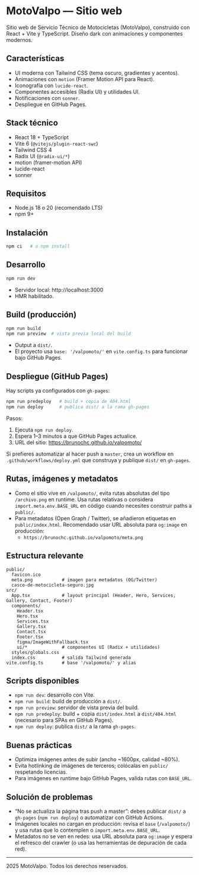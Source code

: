 # MotoValpo — Sitio web

Sitio web de Servicio Técnico de Motocicletas (MotoValpo), construido con React + Vite y TypeScript. Diseño dark con animaciones y componentes modernos.

## Características
- UI moderna con Tailwind CSS (tema oscuro, gradientes y acentos).
- Animaciones con `motion` (Framer Motion API para React).
- Iconografía con `lucide-react`.
- Componentes accesibles (Radix UI) y utilidades UI.
- Notificaciones con `sonner`.
- Despliegue en GitHub Pages.

## Stack técnico
- React 18 + TypeScript
- Vite 6 (`@vitejs/plugin-react-swc`)
- Tailwind CSS 4
- Radix UI (`@radix-ui/*`)
- motion (framer-motion API)
- lucide-react
- sonner

## Requisitos
- Node.js 18 o 20 (recomendado LTS)
- npm 9+

## Instalación
```bash
npm ci   # o npm install
```

## Desarrollo
```bash
npm run dev
```
- Servidor local: http://localhost:3000
- HMR habilitado.

## Build (producción)
```bash
npm run build
npm run preview  # vista previa local del build
```
- Output a `dist/`.
- El proyecto usa `base: '/valpomoto/'` en `vite.config.ts` para funcionar bajo GitHub Pages.

## Despliegue (GitHub Pages)
Hay scripts ya configurados con `gh-pages`:
```bash
npm run predeploy   # build + copia de 404.html
npm run deploy      # publica dist/ a la rama gh-pages
```
Pasos:
1) Ejecuta `npm run deploy`.
2) Espera 1–3 minutos a que GitHub Pages actualice.
3) URL del sitio: https://brunochc.github.io/valpomoto/

Si prefieres automatizar al hacer push a `master`, crea un workflow en `.github/workflows/deploy.yml` que construya y publique `dist/` en `gh-pages`.

## Rutas, imágenes y metadatos
- Como el sitio vive en `/valpomoto/`, evita rutas absolutas del tipo `/archivo.png` en runtime. Usa rutas relativas o considera `import.meta.env.BASE_URL` en código cuando necesites construir paths a `public/`.
- Para metadatos (Open Graph / Twitter), se añadieron etiquetas en `public/index.html`. Recomendado usar URL absoluta para `og:image` en producción:
  - `https://brunochc.github.io/valpomoto/meta.png`

## Estructura relevante
```
public/
  favicon.ico
  meta.png           # imagen para metadatos (OG/Twitter)
  casco-de-motocicleta-seguro.jpg
src/
  App.tsx            # layout principal (Header, Hero, Services, Gallery, Contact, Footer)
  components/
    Header.tsx
    Hero.tsx
    Services.tsx
    Gallery.tsx
    Contact.tsx
    Footer.tsx
    figma/ImageWithFallback.tsx
    ui/*             # componentes UI (Radix + utilidades)
  styles/globals.css
  index.css          # salida Tailwind generada
vite.config.ts       # base '/valpomoto/' y alias
```

## Scripts disponibles
- `npm run dev`: desarrollo con Vite.
- `npm run build`: build de producción a `dist/`.
- `npm run preview`: servidor de vista previa del build.
- `npm run predeploy`: build + copia `dist/index.html` a `dist/404.html` (necesario para SPAs en GitHub Pages).
- `npm run deploy`: publica `dist/` a la rama `gh-pages`.

## Buenas prácticas
- Optimiza imágenes antes de subir (ancho ~1600px, calidad ~80%).
- Evita hotlinking de imágenes de terceros; colócalas en `public/` respetando licencias.
- Para imágenes en runtime bajo GitHub Pages, valida rutas con `BASE_URL`.

## Solución de problemas
- “No se actualiza la página tras push a master”: debes publicar `dist/` a `gh-pages` (`npm run deploy`) o automatizar con GitHub Actions.
- Imágenes locales no cargan en producción: revisa el `base` (`/valpomoto/`) y usa rutas que lo contemplen o `import.meta.env.BASE_URL`.
- Metadatos no se ven en redes: usa URL absoluta para `og:image` y espera el refresco del crawler (o usa las herramientas de depuración de cada red).

---
2025 MotoValpo. Todos los derechos reservados.

